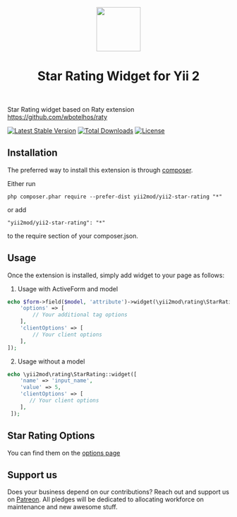 <p align="center">
    <a href="https://github.com/yiisoft" target="_blank">
        <img src="https://avatars0.githubusercontent.com/u/993323" height="100px">
    </a>
    <h1 align="center">Star Rating Widget for Yii 2</h1>
    <br>
</p>

Star Rating widget based on Raty extension https://github.com/wbotelhos/raty

[![Latest Stable Version](https://poser.pugx.org/yii2mod/yii2-star-rating/v/stable)](https://packagist.org/packages/yii2mod/yii2-star-rating) [![Total Downloads](https://poser.pugx.org/yii2mod/yii2-star-rating/downloads)](https://packagist.org/packages/yii2mod/yii2-star-rating) [![License](https://poser.pugx.org/yii2mod/yii2-star-rating/license)](https://packagist.org/packages/yii2mod/yii2-star-rating)

Installation 
------------

The preferred way to install this extension is through [composer](http://getcomposer.org/download/).

Either run

```
php composer.phar require --prefer-dist yii2mod/yii2-star-rating "*"
```

or add

```
"yii2mod/yii2-star-rating": "*"
```

to the require section of your composer.json.

Usage
------------
Once the extension is installed, simply add widget to your page as follows:

1) Usage with ActiveForm and model
```php
echo $form->field($model, 'attribute')->widget(\yii2mod\rating\StarRating::class, [
    'options' => [
        // Your additional tag options
    ],
    'clientOptions' => [
        // Your client options
    ],
]);
```

2) Usage without a model
```php
echo \yii2mod\rating\StarRating::widget([
    'name' => 'input_name',
    'value' => 5,
    'clientOptions' => [
       // Your client options
    ],
 ]);
```

Star Rating Options 
-------------------
You can find them on the [options page](https://github.com/wbotelhos/raty#options)


## Support us

Does your business depend on our contributions? Reach out and support us on [Patreon](https://www.patreon.com/yii2mod). 
All pledges will be dedicated to allocating workforce on maintenance and new awesome stuff.
